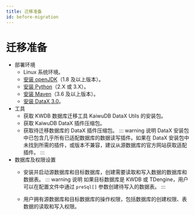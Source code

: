 ```yaml
---
title: 迁移准备
id: before-migration
---
```


# 迁移准备

- 部署环境
  - Linux 系统环境。
  - [安装 openJDK](https://openjdk.org/install/)（1.8 及以上版本）。
  - [安装 Python](https://www.python.org/downloads/)（2.X 或 3.X）。
  - [安装 Maven](https://maven.apache.org/install.html)（3.6 及以上版本）。
  - [安装 DataX 3.0](https://gitee.com/mirrors/DataX/blob/master/userGuid.md)。
- 工具
  - 获取 KWDB 数据库迁移工具 KaiwuDB DataX Utils 的安装包。
  - 获取 KaiwuDB DataX 插件压缩包。
  - 获取待迁移数据库的 DataX 插件压缩包。
    ::: warning 说明
    DataX 安装包中已包含几乎所有已适配数据库的数据读写插件。如果在 DataX 安装包中未找到所需的插件，或版本不兼容，建议从源数据库的官方网站获取适配插件。
    :::
- 数据库及权限设置
  - 安装并启动源数据库和目标数据库，创建需要读取和写入数据的数据库和数据表。
    ::: warning 说明
    如果目标数据库是 KWDB 或 TDengine，用户可以在配置文件中通过 `preSql[]` 参数创建待写入的数据表。
    :::

  - 用户拥有源数据库和目标数据库的操作权限，包括数据库的创建权限、表数据的读取和写入权限。
